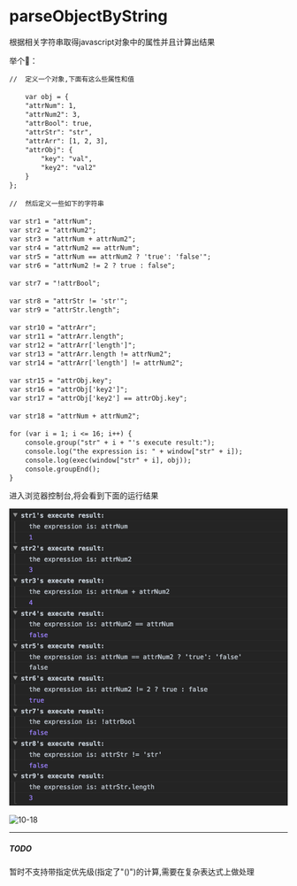 # parseObjectByString

根据相关字符串取得javascript对象中的属性并且计算出结果

举个🌰：

    //  定义一个对象,下面有这么些属性和值

        var obj = {
        "attrNum": 1,
        "attrNum2": 3,
        "attrBool": true,
        "attrStr": "str",
        "attrArr": [1, 2, 3],
        "attrObj": {
            "key": "val",
            "key2": "val2"
        }
    };
    
    //  然后定义一些如下的字符串
    
    var str1 = "attrNum";
    var str2 = "attrNum2";
    var str3 = "attrNum + attrNum2";
    var str4 = "attrNum2 == attrNum";
    var str5 = "attrNum == attrNum2 ? 'true': 'false'";
    var str6 = "attrNum2 != 2 ? true : false";

    var str7 = "!attrBool";

    var str8 = "attrStr != 'str'";
    var str9 = "attrStr.length";

    var str10 = "attrArr";
    var str11 = "attrArr.length";
    var str12 = "attrArr['length']";
    var str13 = "attrArr.length != attrNum2";
    var str14 = "attrArr['length'] != attrNum2";

    var str15 = "attrObj.key";
    var str16 = "attrObj['key2']";
    var str17 = "attrObj['key2'] == attrObj.key";

    var str18 = "attrNum + attrNum2";
    
    for (var i = 1; i <= 16; i++) {
        console.group("str" + i + "'s execute result:");
        console.log("the expression is: " + window["str" + i]);
        console.log(exec(window["str" + i], obj));
        console.groupEnd();
    }
    
进入浏览器控制台,将会看到下面的运行结果
    
![1-9](1.png)


![10-18](18.png)

------

##### TODO

暂时不支持带指定优先级(指定了"()")的计算,需要在复杂表达式上做处理


